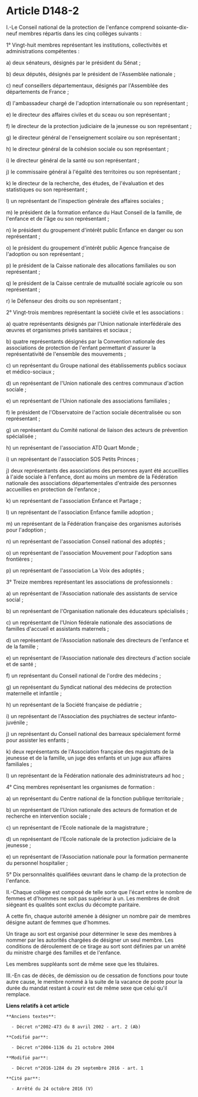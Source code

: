 # Article D148-2

I.-Le Conseil national de la protection de l'enfance comprend soixante-dix-neuf membres répartis dans les cinq collèges
suivants : 

1° Vingt-huit membres représentant les institutions, collectivités et administrations compétentes : 

a) deux sénateurs, désignés par le président du Sénat ; 

b) deux députés, désignés par le président de l'Assemblée nationale ; 

c) neuf conseillers départementaux, désignés par l'Assemblée des départements de France ; 

d) l'ambassadeur chargé de l'adoption internationale ou son représentant ; 

e) le directeur des affaires civiles et du sceau ou son représentant ; 

f) le directeur de la protection judiciaire de la jeunesse ou son représentant ; 

g) le directeur général de l'enseignement scolaire ou son représentant ; 

h) le directeur général de la cohésion sociale ou son représentant ; 

i) le directeur général de la santé ou son représentant ; 

j) le commissaire général à l'égalité des territoires ou son représentant ; 

k) le directeur de la recherche, des études, de l'évaluation et des statistiques ou son représentant ; 

l) un représentant de l'inspection générale des affaires sociales ; 

m) le président de la formation enfance du Haut Conseil de la famille, de l'enfance et de l'âge ou son représentant ; 

n) le président du groupement d'intérêt public  Enfance en danger  ou son représentant ; 

o) le président du groupement d'intérêt public  Agence française de l'adoption  ou son représentant ; 

p) le président de la Caisse nationale des allocations familiales ou son représentant ; 

q) le président de la Caisse centrale de mutualité sociale agricole ou son représentant ; 

r) le Défenseur des droits ou son représentant ; 

2° Vingt-trois membres représentant la société civile et les associations : 

a) quatre représentants désignés par l'Union nationale interfédérale des œuvres et organismes privés sanitaires et sociaux ; 

b) quatre représentants désignés par la Convention nationale des associations de protection de l'enfant permettant d'assurer
la représentativité de l'ensemble des mouvements ; 

c) un représentant du Groupe national des établissements publics sociaux et médico-sociaux ; 

d) un représentant de l'Union nationale des centres communaux d'action sociale ; 

e) un représentant de l'Union nationale des associations familiales ; 

f) le président de l'Observatoire de l'action sociale décentralisée ou son représentant ; 

g) un représentant du Comité national de liaison des acteurs de prévention spécialisée ; 

h) un représentant de l'association ATD Quart Monde ; 

i) un représentant de l'association SOS Petits Princes ; 

j) deux représentants des associations des personnes ayant été accueillies à l'aide sociale à l'enfance, dont au moins un
membre de la Fédération nationale des associations départementales d'entraide des personnes accueillies en protection de
l'enfance ; 

k) un représentant de l'association Enfance et Partage ; 

l) un représentant de l'association Enfance famille adoption ; 

m) un représentant de la Fédération française des organismes autorisés pour l'adoption ; 

n) un représentant de l'association Conseil national des adoptés ; 

o) un représentant de l'association Mouvement pour l'adoption sans frontières ; 

p) un représentant de l'association La Voix des adoptés ; 

3° Treize membres représentant les associations de professionnels : 

a) un représentant de l'Association nationale des assistants de service social ; 

b) un représentant de l'Organisation nationale des éducateurs spécialisés ; 

c) un représentant de l'Union fédérale nationale des associations de familles d'accueil et assistants maternels ; 

d) un représentant de l'Association nationale des directeurs de l'enfance et de la famille ; 

e) un représentant de l'Association nationale des directeurs d'action sociale et de santé ; 

f) un représentant du Conseil national de l'ordre des médecins ; 

g) un représentant du Syndicat national des médecins de protection maternelle et infantile ; 

h) un représentant de la Société française de pédiatrie ; 

i) un représentant de l'Association des psychiatres de secteur infanto-juvénile ; 

j) un représentant du Conseil national des barreaux spécialement formé pour assister les enfants ; 

k) deux représentants de l'Association française des magistrats de la jeunesse et de la famille, un juge des enfants et un
juge aux affaires familiales ; 

l) un représentant de la Fédération nationale des administrateurs ad hoc ; 

4° Cinq membres représentant les organismes de formation : 

a) un représentant du Centre national de la fonction publique territoriale ; 

b) un représentant de l'Union nationale des acteurs de formation et de recherche en intervention sociale ; 

c) un représentant de l'Ecole nationale de la magistrature ; 

d) un représentant de l'Ecole nationale de la protection judiciaire de la jeunesse ; 

e) un représentant de l'Association nationale pour la formation permanente du personnel hospitalier ; 

5° Dix personnalités qualifiées œuvrant dans le champ de la protection de l'enfance. 

II.-Chaque collège est composé de telle sorte que l'écart entre le nombre de femmes et d'hommes ne soit pas supérieur à un.
Les membres de droit siégeant ès qualités sont exclus du décompte paritaire. 

A cette fin, chaque autorité amenée à désigner un nombre pair de membres désigne autant de femmes que d'hommes. 

Un tirage au sort est organisé pour déterminer le sexe des membres à nommer par les autorités chargées de désigner un seul
membre. Les conditions de déroulement de ce tirage au sort sont définies par un arrêté du ministre chargé des familles et de
l'enfance. 

Les membres suppléants sont de même sexe que les titulaires. 

III.-En cas de décès, de démission ou de cessation de fonctions pour toute autre cause, le membre nommé à la suite de la
vacance de poste pour la durée du mandat restant à courir est de même sexe que celui qu'il remplace.

**Liens relatifs à cet article**

	**Anciens textes**:

	  - Décret n°2002-473 du 8 avril 2002 - art. 2 (Ab)

	**Codifié par**:

	  - Décret n°2004-1136 du 21 octobre 2004

	**Modifié par**:

	  - Décret n°2016-1284 du 29 septembre 2016 - art. 1

	**Cité par**:

	  - Arrêté du 24 octobre 2016 (V)
